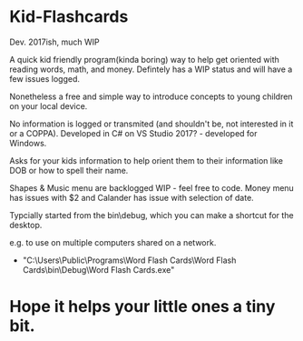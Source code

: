 # Kid-Flashcards
Dev. 2017ish, much WIP

A quick kid friendly program(kinda boring) way to help get oriented with reading words, math, and money.
Defintely has a WIP status and will have a few issues logged.

Nonetheless a free and simple way to introduce concepts to young children on your local device.

No information is logged or transmited (and shouldn't be, not interested in it or a COPPA). 
Developed in C# on VS Studio 2017? - developed for Windows.

Asks for your kids information to help orient them to their information like DOB or how to spell their name.

Shapes & Music menu are backlogged WIP - feel free to code.
Money menu has issues with $2 and Calander has issue with selection of date. 


Typcially started  from the bin\debug, which you can make a shortcut for the desktop.

e.g. to use on multiple computers shared on a network.
- "C:\Users\Public\Programs\Word Flash Cards\Word Flash Cards\bin\Debug\Word Flash Cards.exe"


# Hope it helps your little ones a tiny bit.
